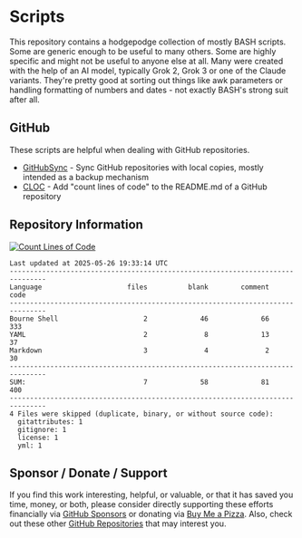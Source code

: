 # Scripts
This repository contains a hodgepodge collection of mostly BASH scripts. Some are generic enough to be useful to many others. Some are highly specific and might not be useful to anyone else at all. Many were created with the help of an AI model, typically Grok 2, Grok 3 or one of the Claude variants. They're pretty good at sorting out things like awk parameters or handling formatting of numbers and dates - not exactly BASH's strong suit after all.

## GitHub
These scripts are helpful when dealing with GitHub repositories.

- [GitHubSync](https://github.com/500Foods/Scripts/blob/main/githubsync/githubsync.md) - Sync GitHub repositories with local copies, mostly intended as a backup mechanism
- [CLOC](https://github.com/500Foods/Scripts/blob/main/cloc/cloc.md) - Add "count lines of code" to the README.md of a GitHub repository

## Repository Information 
[![Count Lines of Code](https://github.com/500Foods/Scripts/actions/workflows/main.yml/badge.svg)](https://github.com/500Foods/Scripts/actions/workflows/main.yml)
<!--CLOC-START -->
```cloc
Last updated at 2025-05-26 19:33:14 UTC
-------------------------------------------------------------------------------
Language                     files          blank        comment           code
-------------------------------------------------------------------------------
Bourne Shell                     2             46             66            333
YAML                             2              8             13             37
Markdown                         3              4              2             30
-------------------------------------------------------------------------------
SUM:                             7             58             81            400
-------------------------------------------------------------------------------
4 Files were skipped (duplicate, binary, or without source code):
  gitattributes: 1
  gitignore: 1
  license: 1
  yml: 1
```
<!--CLOC-END-->

## Sponsor / Donate / Support
If you find this work interesting, helpful, or valuable, or that it has saved you time, money, or both, please consider directly supporting these efforts financially via [GitHub Sponsors](https://github.com/sponsors/500Foods) or donating via [Buy Me a Pizza](https://www.buymeacoffee.com/andrewsimard500). Also, check out these other [GitHub Repositories](https://github.com/500Foods?tab=repositories&q=&sort=stargazers) that may interest you.
